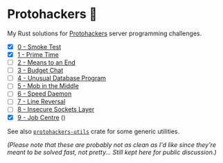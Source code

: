 # Protohackers 🦀

My Rust solutions for [Protohackers](https://protohackers.com) server programming challenges.

- [x] [0 - Smoke Test](./0-smoke-test/)
- [x] [1 - Prime Time](./1-prime-time/)
- [ ] [2 - Means to an End](./2-means-to-an-end/)
- [ ] [3 - Budget Chat](./3-budget-chat/)
- [ ] [4 - Unusual Database Program](./4-unusual-database-program/)
- [ ] [5 - Mob in the Middle](./5-mob-in-the-middle/)
- [ ] [6 - Speed Daemon](./6-speed-daemon/)
- [ ] [7 - Line Reversal](./7-line-reversal/)
- [ ] [8 - Insecure Sockets Layer](./8-insecure-sockets-layer/)
- [x] [9 - Job Centre](./9-job-centre/) ()

See also [`protohackers-utils`](./protohackers-utils/) crate for some generic utilities.

_(Please note that these are probably not as clean as I'd like since they're meant to be solved fast, not pretty...
Still kept here for public discussion.)_
